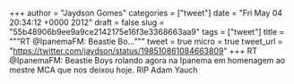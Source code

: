 
+++
author = "Jaydson Gomes"
categories = ["tweet"]
date = "Fri May 04 20:34:12 +0000 2012"
draft = false
slug = "55b48906b9ee9a9ce2142175e16f3e3368663aa9"
tags = ["tweet"]
title = """RT @IpanemaFM: Beastie Bo..."""
tweet = true
micro = true
tweet_url = "https://twitter.com/jaydson/status/198510861084663809"
+++
RT @IpanemaFM: Beastie Boys rolando agora na Ipanema em homenagem ao mestre MCA que nos deixou hoje. RIP Adam Yauch
